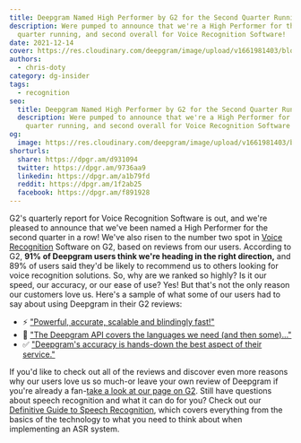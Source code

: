 ```yaml
---
title: Deepgram Named High Performer by G2 for the Second Quarter Running
description: Were pumped to announce that we're a High Performer for the second
  quarter running, and second overall for Voice Recognition Software!
date: 2021-12-14
cover: https://res.cloudinary.com/deepgram/image/upload/v1661981403/blog/deepgram-g2-review-winter-2022/blog-G2-high-performer-winter-21-thumb-554x220%402x.png
authors:
  - chris-doty
category: dg-insider
tags:
  - recognition
seo:
  title: Deepgram Named High Performer by G2 for the Second Quarter Running
  description: Were pumped to announce that we're a High Performer for the second
    quarter running, and second overall for Voice Recognition Software!
og:
  image: https://res.cloudinary.com/deepgram/image/upload/v1661981403/blog/deepgram-g2-review-winter-2022/blog-G2-high-performer-winter-21-thumb-554x220%402x.png
shorturls:
  share: https://dpgr.am/d931094
  twitter: https://dpgr.am/9736aa9
  linkedin: https://dpgr.am/a1b79fd
  reddit: https://dpgr.am/1f2ab25
  facebook: https://dpgr.am/f891928
---
```


G2's quarterly report for Voice Recognition Software is out, and we're pleased to announce that we've been named a High Performer for the second quarter in a row! We've also risen to the number two spot in [Voice Recognition](https://sweet-pie-c52a63-blog.netlify.app/what-is-asr/) Software on G2, based on reviews from our users. According to G2, **91% of Deepgram users think we're heading in the right direction,** and 89% of users said they'd be likely to recommend us to others looking for voice recognition solutions. So, why are we ranked so highly? Is it our speed, our accuracy, or our ease of use? Yes! But that's not the only reason our customers love us. Here's a sample of what some of our users had to say about using Deepgram in their G2 reviews:

*   ⚡️  ["Powerful, accurate, scalable and blindingly fast!"](https://www.g2.com/products/deepgram/reviews/deepgram-review-5142053)
*   💬  ["The Deepgram API covers the languages we need (and then some)..."](https://www.g2.com/products/deepgram/reviews/deepgram-review-5143659)
*   ✅  ["Deepgram's accuracy is hands-down the best aspect of their service."](https://www.g2.com/products/deepgram/reviews/deepgram-review-5139446)

If you'd like to check out all of the reviews and discover even more reasons why our users love us so much-or leave your own review of Deepgram if you're already a fan-[take a look at our page on G2](https://www.g2.com/products/deepgram/reviews). Still have questions about speech recognition and what it can do for you? Check out our [Definitive Guide to Speech Recognition](https://deepgram.com/the-definitive-guide-to-speech-recognition/), which covers everything from the basics of the technology to what you need to think about when implementing an ASR system.
